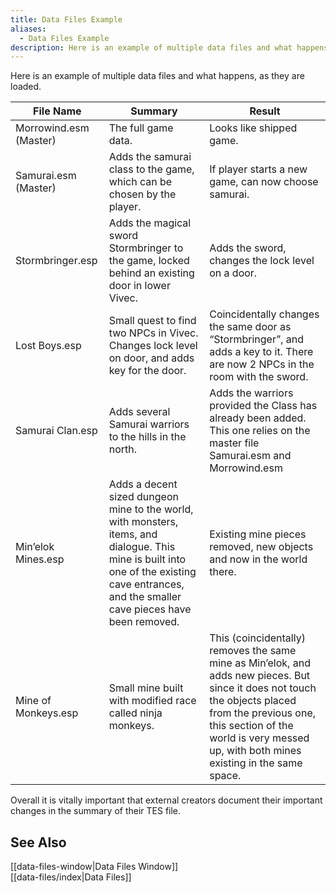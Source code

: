 ```yaml
---
title: Data Files Example
aliases:
  - Data Files Example
description: Here is an example of multiple data files and what happens, as they are loaded.
---
```

Here is an example of multiple data files and what happens, as they are loaded.

| **File Name** | **Summary** | **Result** |
| --- | --- | --- |
| Morrowind.esm&nbsp; (Master)&nbsp; | The full game data. | Looks like shipped game. |
| Samurai.esm (Master) | Adds the samurai class to the game, which can be chosen by the player.&nbsp; | If player starts a new game, can now choose samurai. |
| Stormbringer.esp | Adds the magical sword Stormbringer to the game, locked behind an existing door in lower Vivec.&nbsp; | Adds the sword, changes the lock level on a door. |
| Lost Boys.esp | Small quest to find two NPCs in Vivec. Changes lock level on door, and adds key for the door.&nbsp; | Coincidentally changes the same door as “Stormbringer”, and adds a key to it. There are now 2 NPCs in the room with the sword.&nbsp; |
| Samurai Clan.esp | Adds several Samurai warriors to the hills in the north. | Adds the warriors provided the Class has already been added. This one relies on the master file Samurai.esm and Morrowind.esm&nbsp; |
| Min’elok Mines.esp&nbsp; | Adds a decent sized dungeon mine to the world, with monsters, items, and dialogue. This mine is built into one of the existing cave entrances, and the smaller cave pieces have been removed.&nbsp; | Existing mine pieces removed, new objects and now in the world there. |
| Mine of Monkeys.esp | Small mine built with modified race called ninja monkeys. | This (coincidentally) removes the same mine as Min’elok, and adds new pieces. But since it does not touch the objects placed from the previous one, this section of the world is very messed up, with both mines existing in the same space. &nbsp; |

Overall it is vitally important that external creators document their important changes in the summary of their TES file.

## See Also  
[[data-files-window|Data Files Window]]   
[[data-files/index|Data Files]]    
